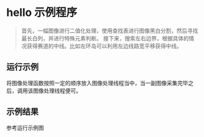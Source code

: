 # hello 示例程序 #

> 首先，一幅图像进行二值化处理，使用查找表进行图像黑白分割，然后寻找最长白列，并进行特殊元素判断。
接下来，搜索左右边界，根据具体的情况获得赛道的中线。比如左环岛可以利用左边线路宽平移获得中线。

## 运行示例 ##

将图像处理函数按照一定的顺序放入图像处理线程当中，当一副图像采集完毕之后，调用该图像处理线程便可。

## 示例结果 ##

参考运行示例图